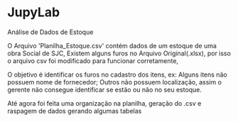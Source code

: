 # JupyLab
Análise de Dados de Estoque

O Arquivo 'Planilha_Estoque.csv' contém dados de um estoque de uma obra Social de SJC,
Existem alguns furos no Arquivo Original(.xlsx), por isso o arquivo csv foi modificado para funcionar corretamente,

O objetivo é identificar os furos no cadastro dos itens, ex:
     Alguns itens não possuem nome de fornecedor;
     Outros não possuem localização, assim o gerente não consegue identificar se estão ou não no seu estoque.
     
Até agora foi feita uma organização na planilha, geração do .csv e raspagem de dados gerando algumas tabelas
